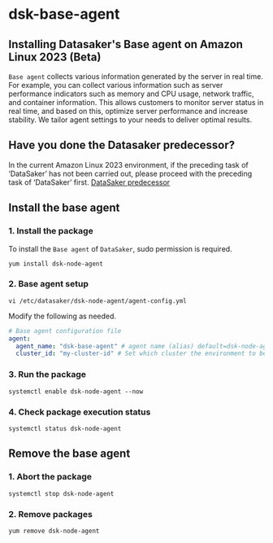 # dsk-base-agent

## Installing Datasaker's Base agent on Amazon Linux 2023 (Beta)

`Base agent` collects various information generated by the server in real time. For example, you can collect various information such as server performance indicators such as memory and CPU usage, network traffic, and container information. This allows customers to monitor server status in real time, and based on this, optimize server performance and increase stability. We tailor agent settings to your needs to deliver optimal results.

## Have you done the Datasaker predecessor?

In the current Amazon Linux 2023 environment, if the preceding task of ‘DataSaker’ has not been carried out, please proceed with the preceding task of ‘DataSaker’ first. [DataSaker predecessor](dsk-base-agent/kor/$%7BPREPARATION\_MANUAL\_KR%7D/)

## Install the base agent

### 1. Install the package

To install the `Base agent` of `DataSaker`, sudo permission is required.

```shell
yum install dsk-node-agent
```

### 2. Base agent setup

```shell
vi /etc/datasaker/dsk-node-agent/agent-config.yml
```

Modify the following as needed.

```yaml
# Base agent configuration file
agent:
  agent_name: "dsk-base-agent" # agent name (alias) default=dsk-node-agent
  cluster_id: "my-cluster-id" # Set which cluster the environment to be monitored is grouped into. default=unknown
```

### 3. Run the package

```shell
systemctl enable dsk-node-agent --now
```

### 4. Check package execution status

```shell
systemctl status dsk-node-agent
```

## Remove the base agent

### 1. Abort the package

```shell
systemctl stop dsk-node-agent
```

### 2. Remove packages

```shell
yum remove dsk-node-agent
```